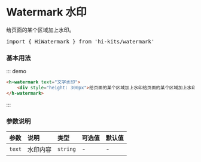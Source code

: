 # Watermark 水印
给页面的某个区域加上水印。
<pre class="language-ts">
import { HiWatermark } from 'hi-kits/watermark'
</pre>

### 基本用法

::: demo
```html
<h-watermark text="文字水印">
    <div style="height: 300px">给页面的某个区域加上水印给页面的某个区域加上水印给页面的某个区域加上水印给页面的某个区域加上水印给页面的某个区域加上水印给页面的某个区域加上水印给页面的某个区域加上水印</div>
</h-watermark>
```
:::

### 参数说明

|参数|说明|类型|可选值|默认值
|:--|:--|:--|:-----|:---
| `text`| 水印内容 |  `string` | - | -
